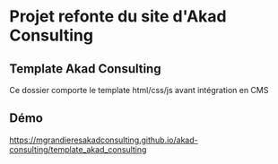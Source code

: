 # Projet refonte du site d'Akad Consulting

## Template Akad Consulting
Ce dossier comporte le template html/css/js avant intégration en CMS

## Démo 
https://mgrandieresakadconsulting.github.io/akad-consulting/template_akad_consulting
